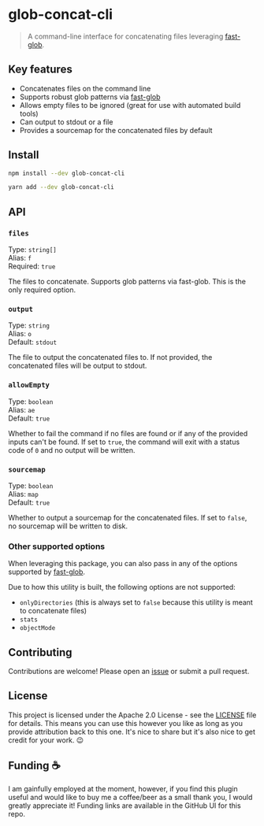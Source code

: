 # glob-concat-cli

> A command-line interface for concatenating files leveraging [fast-glob](https://github.com/mrmlnc/fast-glob#fast-glob).

## Key features

- Concatenates files on the command line
- Supports robust glob patterns via [fast-glob](https://github.com/mrmlnc/fast-glob#pattern-syntax)
- Allows empty files to be ignored (great for use with automated build tools)
- Can output to stdout or a file
- Provides a sourcemap for the concatenated files by default

## Install

```sh
npm install --dev glob-concat-cli
```

```sh
yarn add --dev glob-concat-cli
```

## API

### `files`

Type: `string[]`<br>
Alias: `f`<br>
Required: `true`

The files to concatenate. Supports glob patterns via fast-glob. This is the only required option.

### `output`

Type: `string`<br>
Alias: `o`<br>
Default: `stdout`

The file to output the concatenated files to. If not provided, the concatenated files will be output to stdout.

### `allowEmpty`

Type: `boolean`<br>
Alias: `ae`<br>
Default: `true`

Whether to fail the command if no files are found or if any of the provided inputs can't be found. If set to `true`, the command will exit with a status code of `0` and no output will be written.

### `sourcemap`

Type: `boolean`<br>
Alias: `map`<br>
Default: `true`

Whether to output a sourcemap for the concatenated files. If set to `false`, no sourcemap will be written to disk.

### Other supported options

When leveraging this package, you can also pass in any of the options supported by [fast-glob](https://github.com/mrmlnc/fast-glob#options-3).

Due to how this utility is built, the following options are not supported:

- `onlyDirectories` (this is always set to `false` because this utility is meant to concatenate files)
- `stats`
- `objectMode`

## Contributing

Contributions are welcome! Please open an [issue](https://github.com/castastrophe/glob-concat-cli/issues/new) or submit a pull request.

## License

This project is licensed under the Apache 2.0 License - see the [LICENSE](LICENSE) file for details. This means you can use this however you like as long as you provide attribution back to this one. It's nice to share but it's also nice to get credit for your work. 😉

## Funding ☕️

I am gainfully employed at the moment, however, if you find this plugin useful and would like to buy me a coffee/beer as a small thank you, I would greatly appreciate it! Funding links are available in the GitHub UI for this repo.
